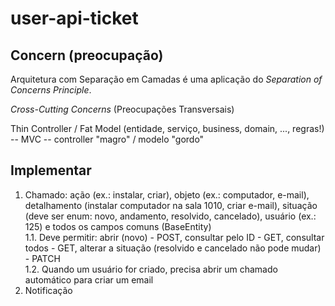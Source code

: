 # user-api-ticket

## Concern (preocupação)

Arquitetura com Separação em Camadas é uma aplicação do  _Separation of Concerns Principle_.

_Cross-Cutting Concerns_ (Preocupações Transversais)


Thin Controller / Fat Model (entidade, serviço, business, domain, ..., regras!) -- MVC
-- controller "magro" / modelo "gordo"


## Implementar
1. Chamado: ação (ex.: instalar, criar), objeto (ex.: computador, e-mail), detalhamento (instalar computador na sala 1010, criar e-mail), situação (deve ser enum: novo, andamento, resolvido, cancelado), usuário (ex.: 125) e todos os campos comuns (BaseEntity)  
1.1. Deve permitir: abrir (novo) - POST, consultar pelo ID - GET, consultar todos - GET, alterar a situação (resolvido e cancelado não pode mudar) - PATCH  
1.2. Quando um usuário for criado, precisa abrir um chamado automático para criar um email
2. Notificação
